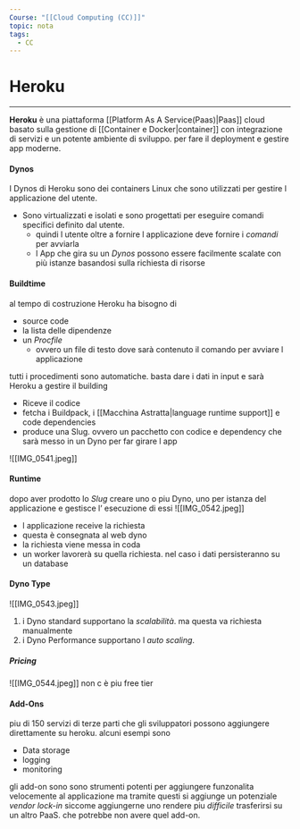 ```yaml
---
Course: "[[Cloud Computing (CC)]]"
topic: nota
tags:
  - CC
---
```




# Heroku
---
__Heroku__ è una piattaforma [[Platform As A Service(Paas)|Paas]] cloud basato sulla gestione di [[Container e Docker|container]] con integrazione di servizi e un potente ambiente di sviluppo. per fare il deployment e gestire app moderne.


#### Dynos
I Dynos di Heroku sono dei containers Linux che sono utilizzati per gestire l applicazione del utente.

- Sono virtualizzati e isolati e sono progettati per eseguire comandi specifici definito dal utente. 
	- quindi l utente oltre a fornire l applicazione deve fornire i _comandi_ per avviarla 
	- l App che gira su un _Dynos_ possono essere facilmente scalate con più istanze basandosi sulla richiesta di risorse


#### Buildtime
al tempo di costruzione Heroku ha bisogno di
- source code
- la lista delle dipendenze
- un _Procfile_
	- ovvero un file di testo dove sarà contenuto il comando per avviare l applicazione 

tutti i procedimenti sono automatiche. basta dare i dati in input e sarà Heroku a gestire il building 
- Riceve il codice
- fetcha i Buildpack, i [[Macchina Astratta|language runtime support]] e code dependencies
- produce una Slug. ovvero un pacchetto con codice e dependency che sarà messo in un Dyno per far girare l app

![[IMG_0541.jpeg]]


#### Runtime
dopo aver prodotto lo _Slug_ creare uno o piu Dyno, uno per istanza del applicazione e gestisce l’ esecuzione di essi
![[IMG_0542.jpeg]]
- l applicazione receive la richiesta
- questa è consegnata al web dyno
- la richiesta viene messa in coda
- un worker lavorerà su quella richiesta. nel caso i dati persisteranno su un database

#### Dyno Type

![[IMG_0543.jpeg]]
1. i Dyno standard supportano la _scalabilità_. ma questa va richiesta manualmente
2. i Dyno Performance supportano l _auto scaling_.
##### Pricing
![[IMG_0544.jpeg]]
non c è piu free tier

#### Add-Ons
piu di 150 servizi di terze parti che gli sviluppatori possono aggiungere direttamente su heroku. alcuni esempi sono
- Data storage
- logging
- monitoring 

gli add-on sono sono strumenti potenti per aggiungere funzonalita velocemente al applicazione ma tramite questi si aggiunge un potenziale _vendor lock-in_ siccome aggiungerne uno rendere piu _difficile_ trasferirsi su un altro PaaS. che potrebbe non avere quel add-on.

